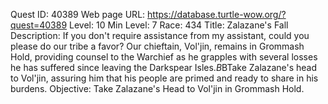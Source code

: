 Quest ID: 40389
Web page URL: https://database.turtle-wow.org/?quest=40389
Level: 10
Min Level: 7
Race: 434
Title: Zalazane's Fall
Description: If you don't require assistance from my assistant, could you please do our tribe a favor? Our chieftain, Vol'jin, remains in Grommash Hold, providing counsel to the Warchief as he grapples with several losses he has suffered since leaving the Darkspear Isles.$B$BTake Zalazane's head to Vol'jin, assuring him that his people are primed and ready to share in his burdens.
Objective: Take Zalazane's Head to Vol'jin in Grommash Hold.
